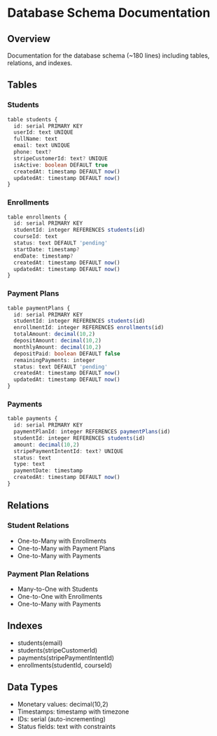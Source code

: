 # Database Schema Documentation

## Overview
Documentation for the database schema (~180 lines) including tables, relations, and indexes.

## Tables

### Students
```typescript
table students {
  id: serial PRIMARY KEY
  userId: text UNIQUE
  fullName: text
  email: text UNIQUE
  phone: text?
  stripeCustomerId: text? UNIQUE
  isActive: boolean DEFAULT true
  createdAt: timestamp DEFAULT now()
  updatedAt: timestamp DEFAULT now()
}
```

### Enrollments
```typescript
table enrollments {
  id: serial PRIMARY KEY
  studentId: integer REFERENCES students(id)
  courseId: text
  status: text DEFAULT 'pending'
  startDate: timestamp?
  endDate: timestamp?
  createdAt: timestamp DEFAULT now()
  updatedAt: timestamp DEFAULT now()
}
```

### Payment Plans
```typescript
table paymentPlans {
  id: serial PRIMARY KEY
  studentId: integer REFERENCES students(id)
  enrollmentId: integer REFERENCES enrollments(id)
  totalAmount: decimal(10,2)
  depositAmount: decimal(10,2)
  monthlyAmount: decimal(10,2)
  depositPaid: boolean DEFAULT false
  remainingPayments: integer
  status: text DEFAULT 'pending'
  createdAt: timestamp DEFAULT now()
  updatedAt: timestamp DEFAULT now()
}
```

### Payments
```typescript
table payments {
  id: serial PRIMARY KEY
  paymentPlanId: integer REFERENCES paymentPlans(id)
  studentId: integer REFERENCES students(id)
  amount: decimal(10,2)
  stripePaymentIntentId: text? UNIQUE
  status: text
  type: text
  paymentDate: timestamp
  createdAt: timestamp DEFAULT now()
}
```

## Relations

### Student Relations
- One-to-Many with Enrollments
- One-to-Many with Payment Plans
- One-to-Many with Payments

### Payment Plan Relations
- Many-to-One with Students
- One-to-One with Enrollments
- One-to-Many with Payments

## Indexes
- students(email)
- students(stripeCustomerId)
- payments(stripePaymentIntentId)
- enrollments(studentId, courseId)

## Data Types
- Monetary values: decimal(10,2)
- Timestamps: timestamp with timezone
- IDs: serial (auto-incrementing)
- Status fields: text with constraints
